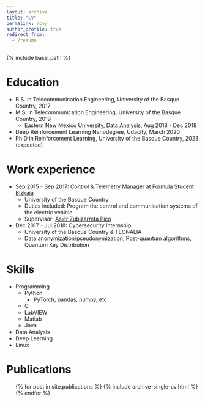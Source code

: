 ```yaml
---
layout: archive
title: "CV"
permalink: /cv/
author_profile: true
redirect_from:
  - /resume
---
```


{% include base_path %}

Education
======
* B.S. in Telecommunication Engineering, University of the Basque Country, 2017
* M.S. in Telecommunication Engineering, University of the Basque Country, 2019
  * Eastern New Mexico University, Data Analysis, Aug 2018 - Dec 2018
* Deep Reinforcement Learning Nanodegree, Udacity, March 2020
* Ph.D in Reinforcement Learning, University of the Basque Country, 2023 (expected)

Work experience
======
* Sep 2015 - Sep 2017: Control & Telemetry Manager at [Formula Student Bizkaia](https://www.fsbizkaia.com/)
  * University of the Basque Country
  * Duties included: Program the control and communication systems of the electric vehicle
  * Supervisor: [Asier Zubizarreta Pico](https://scholar.google.es/citations?user=dZ91H9cAAAAJ&hl=es)
* Dec 2017 - Jul 2018: Cybersecurity Internship
  * University of the Basque Country & TECNALIA
  * Data anonymization/pseudonymization, Post-quantum algorithms, Quantum Key Distribution

  
Skills
======
* Programming
  * Python
    * PyTorch, pandas, numpy, etc
  * C
  * LabVIEW
  * Matlab
  * Java
* Data Analysis
* Deep Learning
* Linux

Publications
======
  <ul>{% for post in site.publications %}
    {% include archive-single-cv.html %}
  {% endfor %}</ul>
  
<!---
Talks
======
  <ul>{% for post in site.talks %}
    {% include archive-single-talk-cv.html %}
  {% endfor %}</ul>
  
Teaching
======
  <ul>{% for post in site.teaching %}
    {% include archive-single-cv.html %}
  {% endfor %}</ul>
-->

